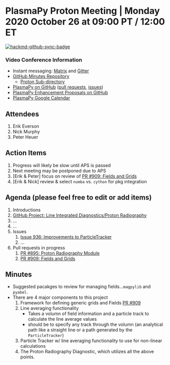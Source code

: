 # PlasmaPy Proton Meeting | Monday 2020 October 26 at 09:00 PT / 12:00 ET

[![hackmd-github-sync-badge](https://hackmd.io/wINOiJOSS0ml5t9pWnGZKA/badge)](https://hackmd.io/wINOiJOSS0ml5t9pWnGZKA)


### Video Conference Information
* Instant messaging: [Matrix](https://element.im/app/#/room/#plasmapy:openastronomy.org) and [Gitter](https://gitter.im/PlasmaPy/Lobby)
* [GitHub Minutes Repository](https://github.com/PlasmaPy/plasmapy-meeting-notes)
    * [Proton Sub-directory](https://github.com/PlasmaPy/plasmapy-meeting-notes/tree/master/proton_2020-present)
* [PlasmaPy on GitHub](https://github.com/PlasmaPy/plasmapy) ([pull requests](https://github.com/PlasmaPy/plasmapy/pulls), [issues](https://github.com/PlasmaPy/plasmapy/issues))
* [PlasmaPy Enhancement Proposals on GitHub](https://github.com/PlasmaPy/PlasmaPy-PLEPs)  
* [PlasmaPy Google Calendar](https://calendar.google.com/calendar?cid=bzVsb3ZkcW0zaWxsam00ZTlrMDd2cmw5bWdAZ3JvdXAuY2FsZW5kYXIuZ29vZ2xlLmNvbQ)

## Attendees

1. Erik Everson
2. Nick Murphy
3. Peter Heuer

## Action Items

1. Progress will likely be slow until APS is passed
2. Next meeting may be postponed due to APS
3. [Erik & Peter] focus on review of [PR #909: Fields and Grids](https://github.com/PlasmaPy/PlasmaPy/pull/909)
4. [Erik & Nick] review & select `numba` vs. `cython` for pkg integration

## Agenda (please feel free to edit or add items)

1. Introductions
2. [GitHub Project: Line Integrated Diagnostics/Proton Radiography](https://github.com/PlasmaPy/PlasmaPy/projects/21)
3. ...
4. ...
5. Issues
    1. [Issue 936: Improvements to ParticleTracker](https://github.com/PlasmaPy/PlasmaPy/issues/936)
    2. ...
6. Pull requests in progress 
    1. [PR #895: Proton Radiography Module](https://github.com/PlasmaPy/PlasmaPy/pull/895)
    2. [PR #909: Fields and Grids](https://github.com/PlasmaPy/PlasmaPy/pull/909)

## Minutes

* Suggested pacakges to review for managing fields...`magpylib` and `pyabel`.
* There are 4 major components to this project
    1. Framework for defining generic grids and Fields [PR #909](https://github.com/PlasmaPy/PlasmaPy/pull/909)
    2. Line averaging functionality
        * Takes a volumn of field information and a particle track to calculate the line average values
        * should be to specify any track through the volumn (an analytical path like a straight line or a path generated by the `ParticleTracker`)
    4. Particle Tracker w/ line averaging functionality to use for non-linear calculations
    5. The Proton Radiography Diagnostic, which utilizes all the above points.

